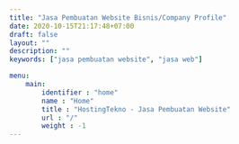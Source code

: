 ```yaml
---
title: "Jasa Pembuatan Website Bisnis/Company Profile"
date: 2020-10-15T21:17:48+07:00
draft: false
layout: ""
description: ""
keywords: ["jasa pembuatan website", "jasa web"]

menu:
    main:
        identifier : "home"
        name : "Home"
        title : "HostingTekno - Jasa Pembuatan Website"
        url : "/"
        weight : -1
---
```


